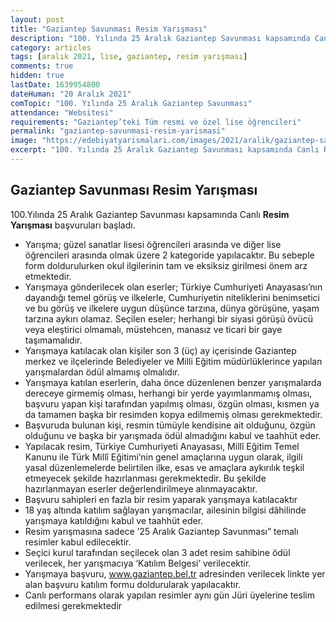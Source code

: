 ```yaml
---
layout: post
title: "Gaziantep Savunması Resim Yarışması"
description: "100. Yılında 25 Aralık Gaziantep Savunması kapsamında Canlı Resim Yarışması başvuruları başladı."
category: articles
tags: [aralık 2021, lise, gaziantep, resim yarışması]
comments: true
hidden: true
lastDate: 1639954800
dateHuman: "20 Aralık 2021"
comTopic: "100. Yılında 25 Aralık Gaziantep Savunması"
attendance: "Websitesi"
requirements: "Gaziantep’teki Tüm resmi ve özel lise öğrencileri"
permalink: "gaziantep-savunmasi-resim-yarismasi"
image: "https://edebiyatyarismalari.com/images/2021/aralik/gaziantep-savunmasi-resim-yarismasi.jpg"
excerpt: "100. Yılında 25 Aralık Gaziantep Savunması kapsamında Canlı Resim Yarışması başvuruları başladı."
---
```


## Gaziantep Savunması Resim Yarışması
100.Yılında 25 Aralık Gaziantep Savunması kapsamında Canlı **Resim Yarışması** başvuruları başladı.  

- Yarışma; güzel sanatlar lisesi öğrencileri arasında ve diğer lise öğrencileri arasında olmak üzere 2 kategoride yapılacaktır. Bu sebeple form doldurulurken okul ilgilerinin tam ve eksiksiz girilmesi önem arz etmektedir.
- Yarışmaya gönderilecek olan eserler; Türkiye Cumhuriyeti Anayasası’nın dayandığı temel görüş ve ilkelerle, Cumhuriyetin niteliklerini benimsetici ve bu görüş ve ilkelere uygun düşünce tarzına, dünya görüşüne, yaşam tarzına aykırı olamaz. Seçilen eseler; herhangi bir siyasi görüşü övücü veya eleştirici olmamalı, müstehcen, manasız ve ticari bir gaye taşımamalıdır.
- Yarışmaya katılacak olan kişiler son 3 (üç) ay içerisinde Gaziantep merkez ve ilçelerinde Belediyeler ve Milli Eğitim müdürlüklerince yapılan yarışmalardan ödül almamış olmalıdır.
- Yarışmaya katılan eserlerin, daha önce düzenlenen benzer yarışmalarda dereceye girmemiş olması, herhangi bir yerde yayımlanmamış olması, başvuru yapan kişi tarafından yapılmış olması, özgün olması, kısmen ya da tamamen başka bir resimden kopya edilmemiş olması gerekmektedir.
- Başvuruda bulunan kişi, resmin tümüyle kendisine ait olduğunu, özgün olduğunu ve başka bir yarışmada ödül almadığını kabul ve taahhüt eder.
- Yapılacak resim, Türkiye Cumhuriyeti Anayasası, Millî Eğitim Temel Kanunu ile Türk Millî Eğitimi’nin genel amaçlarına uygun olarak, ilgili yasal düzenlemelerde belirtilen ilke, esas ve amaçlara aykırılık teşkil etmeyecek şekilde hazırlanması gerekmektedir. Bu şekilde hazırlanmayan eserler değerlendirilmeye alınmayacaktır.
- Başvuru sahipleri en fazla bir resim yaparak yarışmaya katılacaktır
- 18 yaş altında katılım sağlayan yarışmacılar, ailesinin bilgisi dâhilinde yarışmaya katıldığını kabul ve taahhüt eder.
- Resim yarışmasına sadece ’25 Aralık Gaziantep Savunması” temalı resimler kabul edilecektir.
- Seçici kurul tarafından seçilecek olan 3 adet resim sahibine ödül verilecek, her yarışmacıya ‘Katılım Belgesi’ verilecektir.
- Yarışmaya başvuru, www.gaziantep.bel.tr adresinden verilecek linkte yer alan başvuru katılım formu doldurularak yapılacaktır.
- Canlı performans olarak yapılan resimler aynı gün Jüri üyelerine teslim edilmesi gerekmektedir